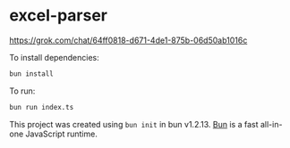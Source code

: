# excel-parser

https://grok.com/chat/64ff0818-d671-4de1-875b-06d50ab1016c

To install dependencies:

```bash
bun install
```

To run:

```bash
bun run index.ts
```

This project was created using `bun init` in bun v1.2.13. [Bun](https://bun.sh) is a fast all-in-one JavaScript runtime.
